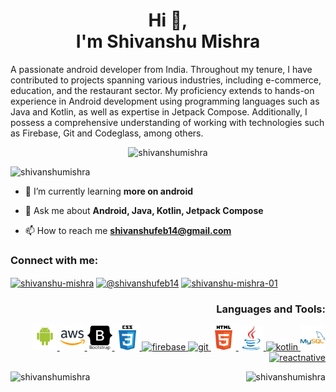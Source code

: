 <h1 align="center">Hi 👋, <br/> I'm Shivanshu Mishra</h1>

<h7 align="center">A passionate android developer from India. Throughout my tenure, I have contributed to projects spanning various industries, including e-commerce, education, and the restaurant sector. My proficiency extends to hands-on experience in Android development using programming languages such as Java and Kotlin, as well as expertise in Jetpack Compose. Additionally, I possess a comprehensive understanding of working with technologies such as Firebase, Git and Codeglass, among others.</h7>
<p align="center"><img src="https://github.com/shivanshumishra/shivanshumishra/assets/64901443/3cb752c3-8dd2-46fd-8cf2-62ce3e39213b" alt="shivanshumishra" /></p>

<p align="left"> <img src="https://komarev.com/ghpvc/?username=shivanshumishra&label=Profile%20views&color=0e75b6&style=flat" alt="shivanshumishra" /> </p>

- 🌱 I’m currently learning **more on android**

- 💬 Ask me about **Android, Java, Kotlin, Jetpack Compose**

- 📫 How to reach me **shivanshufeb14@gmail.com**

<h3 align="left">Connect with me:</h3>
<p align="left">
<a href="https://linkedin.com/in/shivanshu-mishra" target="blank"><img align="center" src="https://raw.githubusercontent.com/rahuldkjain/github-profile-readme-generator/master/src/images/icons/Social/linked-in-alt.svg" alt="shivanshu-mishra" height="30" width="40" /></a>
<a href="https://medium.com/@shivanshufeb14" target="blank"><img align="center" src="https://raw.githubusercontent.com/rahuldkjain/github-profile-readme-generator/master/src/images/icons/Social/medium.svg" alt="@shivanshufeb14" height="30" width="40" /></a>
<a href="https://www.leetcode.com/shivanshu-mishra-01" target="blank"><img align="center" src="https://raw.githubusercontent.com/rahuldkjain/github-profile-readme-generator/master/src/images/icons/Social/leet-code.svg" alt="shivanshu-mishra-01" height="30" width="40" /></a>
</p>

<h3 align="right">Languages and Tools:</h3>
<p align="right"> <a href="https://developer.android.com" target="_blank" rel="noreferrer"> <img src="https://raw.githubusercontent.com/devicons/devicon/master/icons/android/android-original-wordmark.svg" alt="android" width="40" height="40"/> </a> <a href="https://aws.amazon.com" target="_blank" rel="noreferrer"> <img src="https://raw.githubusercontent.com/devicons/devicon/master/icons/amazonwebservices/amazonwebservices-original-wordmark.svg" alt="aws" width="40" height="40"/> </a> <a href="https://getbootstrap.com" target="_blank" rel="noreferrer"> <img src="https://raw.githubusercontent.com/devicons/devicon/master/icons/bootstrap/bootstrap-plain-wordmark.svg" alt="bootstrap" width="40" height="40"/> </a> <a href="https://www.w3schools.com/css/" target="_blank" rel="noreferrer"> <img src="https://raw.githubusercontent.com/devicons/devicon/master/icons/css3/css3-original-wordmark.svg" alt="css3" width="40" height="40"/> </a> <a href="https://firebase.google.com/" target="_blank" rel="noreferrer"> <img src="https://www.vectorlogo.zone/logos/firebase/firebase-icon.svg" alt="firebase" width="40" height="40"/> </a> <a href="https://git-scm.com/" target="_blank" rel="noreferrer"> <img src="https://www.vectorlogo.zone/logos/git-scm/git-scm-icon.svg" alt="git" width="40" height="40"/> </a> <a href="https://www.w3.org/html/" target="_blank" rel="noreferrer"> <img src="https://raw.githubusercontent.com/devicons/devicon/master/icons/html5/html5-original-wordmark.svg" alt="html5" width="40" height="40"/> </a> <a href="https://www.java.com" target="_blank" rel="noreferrer"> <img src="https://raw.githubusercontent.com/devicons/devicon/master/icons/java/java-original.svg" alt="java" width="40" height="40"/> </a> <a href="https://kotlinlang.org" target="_blank" rel="noreferrer"> <img src="https://www.vectorlogo.zone/logos/kotlinlang/kotlinlang-icon.svg" alt="kotlin" width="40" height="40"/> </a> <a href="https://www.mysql.com/" target="_blank" rel="noreferrer"> <img src="https://raw.githubusercontent.com/devicons/devicon/master/icons/mysql/mysql-original-wordmark.svg" alt="mysql" width="40" height="40"/> </a> <a href="https://reactnative.dev/" target="_blank" rel="noreferrer"> <img src="https://reactnative.dev/img/header_logo.svg" alt="reactnative" width="40" height="40"/> </a> </p>

<p><img align="left" src="https://github-readme-stats.vercel.app/api/top-langs?username=shivanshumishra&show_icons=true&locale=en&layout=compact" alt="shivanshumishra" /></p>

<p><img align="right" src="https://github-readme-streak-stats.herokuapp.com/?user=shivanshumishra&" alt="shivanshumishra" /></p>
